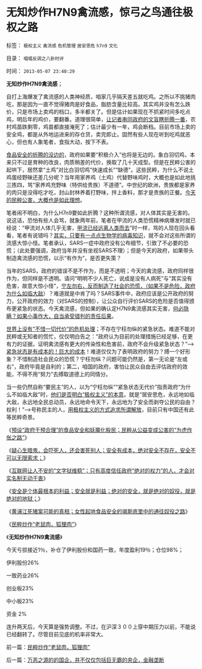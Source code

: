 # 无知炒作H7N9禽流感，惊弓之鸟通往极权之路

标签： `极权主义` `禽流感` `危机管理` `居安思危` `h7n9` `文化` 

目录： `唱唱反调之八卦时评`

时间： `2013-05-07 23:40:29`

**无知炒作H7N9禽流感**；

自打上海爆发了禽流感的人类神经质，咱家几乎隔天差五就吃鸡。之所以不挑猪肉吃，那是因为一直不觉得猪肉是好食品，脂肪含量比较高。其实鸡并没有怎么跌价，只是市场上卖鸡的档口，多半都关了。但是估计如果现在不抓紧时间多吃点鸡，明后年的鸡价，要翻番。道理很简单，[让记者串同政府的文盲瞎折腾一番](../../../2012/12/28/从公益变成公害的“为虎作伥的民粹之路”.md)，农村鸡苗跌剩零，鸡苗都直接淹死了；估计最少有一年，鸡会断档。目前市场上卖的安全鸡，都是从外地运进来的存仓货，卖完即止。固然有些人现在听到吃鸡就恶心，但也有人象笔者，食指大动，按下不表。

[食品安全的折腾的没边的](../../../2011/6/18/食品安全有成本，不可以无限索求.md)，政府如果要“积极介入”也将是无边的。象白羽切鸡，本来只不过是育种的改良，肉质稍差的代价，换取了几十天成型。但是在民粹公害的起哄下，居然拿“土鸡”对比白羽切鸡“快速成长”“缺德”。这些民粹，为什么不说土鸡蛋经野昧还差几分呢？当年用家养鸡（土鸡）代替野味鸡时，大概也是如此地挑三拣四，骂“家养鸡充野味（特供给贵族）不道德”。中世纪的欧洲，贵族都是家养的肉只是没得吃才吃，封山封林养着打野味，拌上香料，那才是贵族的正餐。[今天的民粹公害，大概也是如此理想](../../../2012/4/20/食品安全竭斯底里的民粹和文革.md)。

笔者闹不明白，为什么H7n9要如此折腾？这种所谓流感，对人体其实是无害的。说这话，恐怕有些人会骂，就象两年前，笔者在甲流的人类恐慌精神病爆发时就已经说：“甲流对人体几乎无害，[甲流已经远离人类而去](../../../2010/1/8/甲流已经离我们而去了.md)”时一样，骂的人现在回头看看，笔者有说错吗？[其实，只要有一点点生物学的病毒知识](../../../2009/5/14/再说甲型流感对人体几乎无害.md)，就不会对这些所谓的流感大惊小怪。笔者承认，SARS一症中政府没有公布细节，引致了不必要的恐慌；（此处要强调，政府当年并没有坐视SARS不理）；但是今天的政府，如果带头制造禽流感的恐慌，以示“有作为”，是否更失策？

当年的SARS，政府的错误不是不作为，而是不透明；今天的禽流感，政府同样很作为，但同样是不透明。请问“明明不少人死亡，说成是没有人病死”与“其实没有危害，故意大惊小怪”，[宁左勿右，反而制造了社会的恐慌，（如果不是危险，政府为什么如临大敌](../../../2013/1/4/灾害损失，危机成本，危机管理成本，经济学让政治哲学滚蛋.md)）？难道就是中肯了吗？SARS事件中，政府应该是公开政府的努力，公开政府的效力（对SARS的控制），让公众自行评价SARS的危险是否值得颁布更紧急的状态。今天禽流感，但如果的确认定H7N9禽流感其实无害，[何必隐瞒？如果小事作大，自当承受错判的责任后果](../../../2013/1/2/安全有成本，绝对安全不存在.md)。

[世界上没有“不惜一切代价”的危机处理](../../../2009/11/28/危机管理有成本边界，不值得“不惜一切代价避免危机”.md)；不存在宁枉勿纵的紧急状态。难道不能对民粹或无知者的慌忙，仅仅明白告之：“政府认为目前的处理措施已经足够，在更有力的证据，证明禽流感有更大的传染性和危害前，政府不会升级紧急状态？”——>[紧急状态是有成本的！巨大的成本](../../../2013/1/2/绝对的安全，就是绝对的奴役，绝对的地狱.md)！难道仅仅为了表明政府的努力？搏一个好形象？不惜制造社会民众的恐慌？宁枉勿纵？问题可能仍然是，第一无论是“左或右”，政府毕竟是自利的；第二，咱国的政府，害怕让民众自由去评估政府的效能，不得不用“努力”去搏取道德上的同情分。

当一些仍然自称“要民主”的人，以为“宁枉勿纵”“紧急状态无代价”指责政府“为什么不如临大敌”时，[他们是否明白“极权主义”的本意](../../../2013/1/3/极权主义即“居安思危的集体主义传统”，马丁神父和汉娜.阿伦特.md)，就是“居安思危，永远地如临大敌，永远地全民总动员，永远地命令天下，永远地为了安全而剥夺公民的自由？权利！”——>号称民主的人，[用极权主义的方式追求所谓解放](http://darthvad.blog.163.com/blog/static/5339947020106297521743/)，目前只有中国还有此等民粹奇景。

《[预设“政府干预合理”的食品安全和妖魔化股民；民粹从公益变成公害的“为虎作伥之路”](../../../2012/12/28/从公益变成公害的“为虎作伥的民粹之路”.md)》

《[疑心生暗鬼，会吓死人，还会害死别人；安全有成本，绝对安全不存在，安全不可以无限索求；](../../../2013/1/2/安全有成本，绝对安全不存在.md)》

《[互联网让人不安的“文字狱维稳”；只有高度信任政府“绝对的权力”的人，才会对实名制无动于衷](../../../2013/1/2/宗教战争的彼此残杀，皆因社会安全的歇斯底里；.md)》

《[安全是个体最根本的利益；安全就是利益；绝对的安全，就是绝对的奴役，就是绝对的地狱；](../../../2013/1/2/绝对的安全，就是绝对的奴役，绝对的地狱.md)》

《[黄浦江死猪案可能的真相；女性起哄食品安全的竭斯底里中的通往奴役之路](../../../2013/3/22/黄浦江死猪案可能是民粹公害起哄的阳谋.md)》

《[民粹炒作“老鼠肉，狐狸肉”](../../../2013/5/7/民粹炒作“老鼠肉，狐狸肉”.md)》

《**无知炒作H7N9禽流感**》

今天亏损接近1％，补仓了伊利股份和国药一致，年度盈利19％；仓位98%；

伊利股份26%

一致药业26%

创业板23%

中小板23%

资金 2%

连升两天后，今天算是强势调整。不过，在沪深３００上穿中期压力以前，不能说已经翻转了。尽管目前见底的机率非常大。



前一篇：[民粹炒作“老鼠肉，狐狸肉”](../../../2013/5/7/民粹炒作“老鼠肉，狐狸肉”.md)

后一篇：[万恶之源的的国企，并不仅仅包括巨无霸的央企，金融垄断](../../../2013/5/8/万恶之源的的国企，并不仅仅包括巨无霸的央企，金融垄断.md)